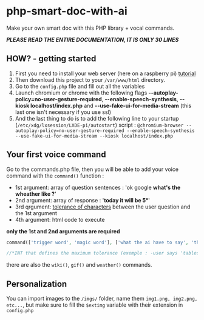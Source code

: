 # php-smart-doc-with-ai
Make your own smart doc with this PHP library + vocal commands.

___PLEASE READ THE ENTIRE DOCUMENTATION, IT IS ONLY 30 LINES___

## HOW? - getting started

1. First you need to install your web server (here on a raspberry pi) [tutorial](https://howtoraspberrypi.com/how-to-install-web-server-raspberry-pi-lamp/)
2. Then download this project to your ``/var/www/html`` directory.
3. Go to the ``config.php`` file and fill out all the variables
4. Launch chromium or chrome with the following flags __--autoplay-policy=no-user-gesture-required__, __--enable-speech-synthesis__, __--kiosk localhost/index.php__ and __--use-fake-ui-for-media-stream__ (this last one isn't necessary if you use ssl) 
5. And the last thing to do is to add the following line to your startup (``/etc/xdg/lxsession/LXDE-pi/autostart``) script : ``@chromium-browser --autoplay-policy=no-user-gesture-required --enable-speech-synthesis --use-fake-ui-for-media-stream --kiosk localhost/index.php``

## Your first voice command

Go to the commands.php file, then you will be able to add your voice command with the ``command()`` function :
* 1st argument: array of question sentences : 'ok google __what's the wheather like ?__'
* 2nd argument: array of response : '__today it will be 5°__'
* 3rd qrgument: [tolerance of characters](https://www.php.net/manual/fr/function.levenshtein.php) between the user question and the 1st argument
* 4th argument: html code to execute

**only the 1st and 2nd arguments are required**
```php
command(['trigger word', 'magic word'], ['what the ai have to say', 'the ai must say'], 2*, 'html code to execute');

//*INT that defines the maximum tolerance (exemple : -user says 'tables' -word registered is 'table' => the tolerance must be 1)

```

there are also the ``wiki()``, ``gif()`` and ``weather()`` commands.


## Personalization

You can import images to the ``/imgs/`` folder, name them ``img1.png, img2.png, etc...``, but make sure to fill the ``$extimg`` variable with their extension in ``config.php``
